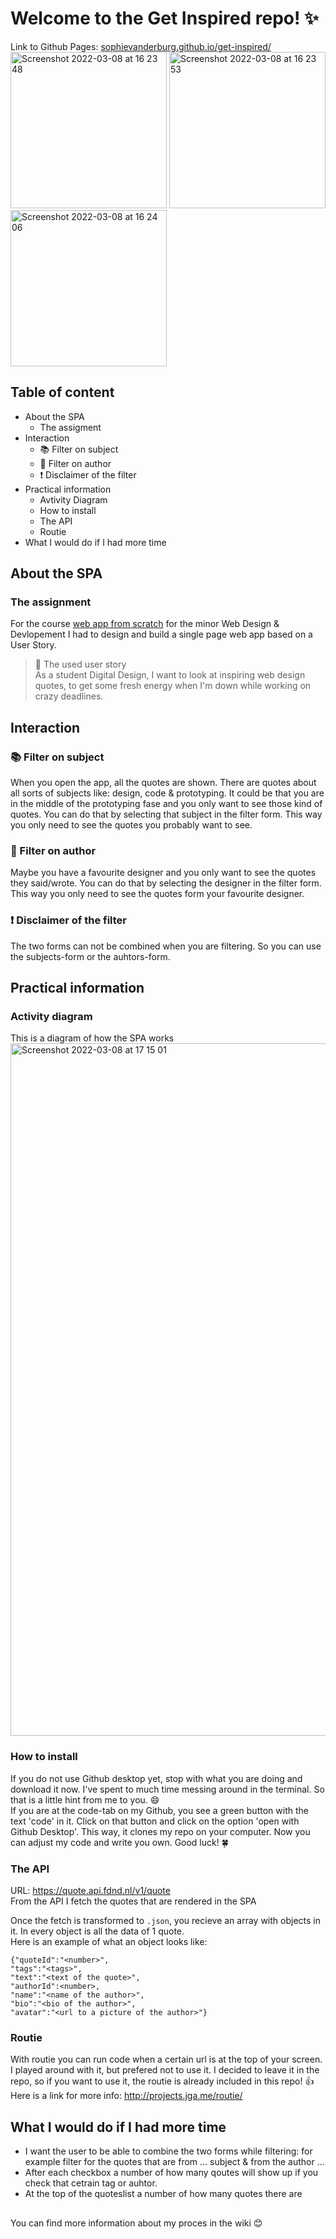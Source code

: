 #  Welcome to the Get Inspired repo! ✨

Link to Github Pages: [sophievanderburg.github.io/get-inspired/](sophievanderburg.github.io/get-inspired/) <br>
<img width="250" alt="Screenshot 2022-03-08 at 16 23 48" src="https://user-images.githubusercontent.com/70577898/157280932-53b589f3-99c8-4c2b-a493-cbbce4da3274.png">
<img width="250" alt="Screenshot 2022-03-08 at 16 23 53" src="https://user-images.githubusercontent.com/70577898/157280951-3e1656e3-23c8-45e4-b540-359b84673550.png">
<img width="250" alt="Screenshot 2022-03-08 at 16 24 06" src="https://user-images.githubusercontent.com/70577898/157280976-c4f7b053-7577-4b9c-a782-a713b5725931.png">

## Table of content
- About the SPA
  * The assigment
- Interaction
  * 📚 Filter on subject 
  * 👫 Filter on author
  * ❗ Disclaimer of the filter
- Practical information
  * Avtivity Diagram
  * How to install
  * The API
  * Routie
- What I would do if I had more time

##

## About the SPA
### The assignment
For the course [web app from scratch](https://github.com/cmda-minor-web/web-app-from-scratch-2122) for the minor Web Design & Devlopement I had to design and build a single page web app based on a User Story. 

>  💬 The used user story <br>
> As a student Digital Design, I want to look at inspiring web design quotes, to get some fresh energy when I'm down while working on crazy deadlines.

## Interaction 
### 📚 Filter on subject 
When you open the app, all the quotes are shown. There are quotes about all sorts of subjects like: design, code & prototyping. It could be that you are in the middle of the prototyping fase and you only want to see those kind of quotes. You can do that by selecting that subject in the filter form. This way you only need to see the quotes you probably want to see.

### 👫 Filter on author
Maybe you have a favourite designer and you only want to see the quotes they said/wrote. You can do that by selecting the designer in the filter form. This way you only need to see the quotes form your  favourite designer.

### ❗ Disclaimer of the filter
The two forms can not be combined when you are filtering. So you can use the subjects-form or the auhtors-form.



## Practical information
### Activity diagram
This is a diagram of how the SPA works <br>
<img width="1108" alt="Screenshot 2022-03-08 at 17 15 01" src="https://user-images.githubusercontent.com/70577898/157278726-cacfed3d-2ca7-4f20-ac12-7891d257e5a6.png">


### How to install
If you do not use Github desktop yet, stop with what you are doing and download it now. I've spent to much time messing around in the terminal. So that is a little hint from me to you. 😄 <br>
If you are at the code-tab on my Github, you see a green button with the text 'code' in it. Click on that button and click on the option 'open with Github Desktop'. This way, it clones my repo on your computer. Now you can adjust my code and write you own. Good luck! 🍀

### The API
URL: https://quote.api.fdnd.nl/v1/quote <br>
From the API I fetch the quotes that are rendered in the SPA

Once the fetch is transformed to ``.json``, you recieve an array with objects in it. In every object is all the data of 1 quote. <br>
Here is an example of what an object looks like:

```   
{"quoteId":"<number>",
"tags":"<tags>",
"text":"<text of the quote>",
"authorId":<number>,
"name":"<name of the author>",
"bio":"<bio of the author>",
"avatar":"<url to a picture of the author>"}
```

### Routie
With routie you can run code when a certain url is at the top of your screen. I played around with it, but prefered not to use it. I decided to leave it in the repo, so if you want to use it, the routie is already included in this repo! 👍
Here is a link for more info: http://projects.jga.me/routie/

## What I would do if I had more time
- I want the user to be able to combine the two forms while filtering: for example filter for the quotes that are from  ...  subject & from the author ...
- After each checkbox a number of how many qoutes will show up if you check that cetrain tag or auhtor.
- At the top of the quoteslist a number of how many quotes there are

##  

You can find more information about my proces in the wiki 😊
